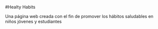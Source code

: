#Healty Habits

Una página web creada con el fin de promover los hábitos saludables en niños jóvenes y estudiantes 



